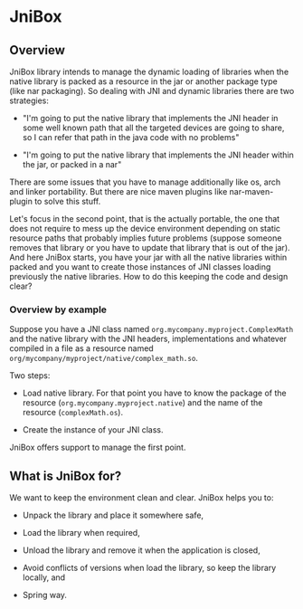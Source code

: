 # JniBox

## Overview

JniBox library intends to manage the dynamic loading of libraries when the native library is
packed as a resource in the jar or another package type (like nar packaging). So dealing with JNI
and dynamic libraries there are two strategies:

* "I'm going to put the native library that implements the JNI header in some well known path
that all the targeted devices are going to share, so I can refer that path in the java code with
no problems"

* "I'm going to put the native library that implements the JNI header within the jar, or packed
in a nar"

There are some issues that you have to manage additionally like os, arch and linker portability.
But there are nice maven plugins like nar-maven-plugin to solve this stuff.

Let's focus in the second point, that is the actually portable, the one that does not require to
mess up the device environment depending on static resource paths that probably implies future
problems (suppose someone removes that library or you have to update that library that is out
of the jar). And here JniBox starts, you have your jar with all the native libraries within packed
and you want to create those instances of JNI classes loading previously the native libraries.
How to do this keeping the code and design clear?

### Overview by example

Suppose you have a JNI class named `org.mycompany.myproject.ComplexMath` and the native library
with the JNI headers, implementations and whatever compiled in a file as a resource named 
`org/mycompany/myproject/native/complex_math.so`.

Two steps:

* Load native library. For that point you have to know the package of the resource
(`org.mycompany.myproject.native`) and the name of the resource (`complexMath.os`).

* Create the instance of your JNI class.

JniBox offers support to manage the first point.

## What is JniBox for?

We want to keep the environment clean and clear. JniBox helps you to:
 
* Unpack the library and place it somewhere safe,

* Load the library when required,

* Unload the library and remove it when the application is closed,

* Avoid conflicts of versions when load the library, so keep the library locally, and

* Spring way.